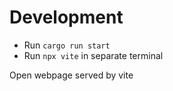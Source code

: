 # Development

- Run `cargo run start`
- Run `npx vite` in separate terminal

Open webpage served by vite
